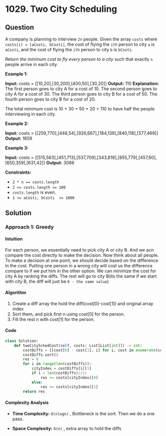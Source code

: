 # 1029. Two City Scheduling

## Question

A company is planning to interview  `2n`  people. Given the array  `costs`  where  `costs[i] = [aCosti, bCosti]`, the cost of flying the  `ith`  person to city  `a`  is  `aCosti`, and the cost of flying the  `ith`  person to city  `b`  is  `bCosti`.

Return  _the minimum cost to fly every person to a city_  such that exactly  `n`  people arrive in each city.

**Example 1:**

**Input:** costs = [[10,20],[30,200],[400,50],[30,20]]
**Output:** 110
**Explanation:**
The first person goes to city A for a cost of 10.
The second person goes to city A for a cost of 30.
The third person goes to city B for a cost of 50.
The fourth person goes to city B for a cost of 20.

The total minimum cost is 10 + 30 + 50 + 20 = 110 to have half the people interviewing in each city.

**Example 2:**

**Input:** costs = [[259,770],[448,54],[926,667],[184,139],[840,118],[577,469]]
**Output:** 1859

**Example 3:**

**Input:** costs = [[515,563],[451,713],[537,709],[343,819],[855,779],[457,60],[650,359],[631,42]]
**Output:** 3086

**Constraints:**

- `2 * n == costs.length`
- `2 <= costs.length <= 100`
- `costs.length`  is even.
- `1 <= aCosti, bCosti  <= 1000`

## Solution

### Approach 1: Greedy

#### Intuition

For each person, we essentially need to pick city A or city B. And we acn compare the cost directly to make the decision.
Now think about all people. To make a decision at one point, we should decide based on the difference in the cost. Putting one person in a wrong city will cost us the difference compare to if we put him in the other option. We can minimize the cost for city A by ranking the diffs. The rest will go to city B(its the same if we start with city B, the diff will just be `0 - the same value`)

#### Algorithm

1. Create a diff array the hold the diff(cost[0]-cost[1]) and original array index
2. Sort them, and pick first n using cost[0] for the person.
3. Fill the rest n with cost[1] for the person.

#### Code

```python
class Solution:
    def twoCitySchedCost(self, costs: List[List[int]]) -> int:
        costDiffs = [[cost[0] - cost[1], i] for i, cost in enumerate(costs)]
        costDiffs.sort()
        res = 0
        for i in range(len(costDiffs)):
            cityIndex = costDiffs[i][1]
            if i < len(costDiffs)//2:
                res += costs[cityIndex][0]
            else:
                res += costs[cityIndex][1]
        return res
```

#### Complexity Analysis

- **Time Complexity:**  `O(nlogn)` , Bottleneck is the sort. Then we do a one pass.

- **Space Complexity:**  `O(n)` , extra array to hold the diffs
